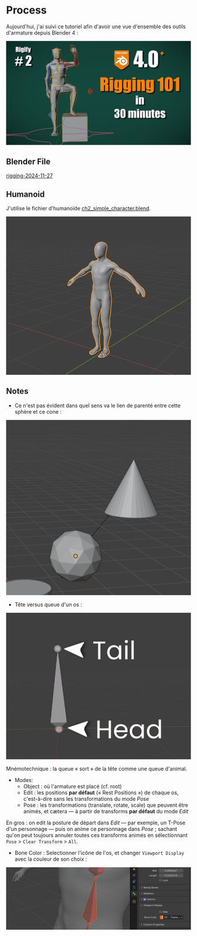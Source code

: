 # Process
Aujourd'hui, j'ai suivi ce tutoriel afin d'avoir une vue d'ensemble des outils d'armature depuis Blender 4 :

[![](images/rigging-tutorial-2.jpg)](https://www.youtube.com/watch?v=eoird3MVCNw)

## Blender File
[rigging-2024-11-27](../blender/tutoriels/rigging-2024-11-27/)

## Humanoid
J'utilise le fichier d'humanoïde [ch2_simple_character.blend](///blender/tutoriels/rigging-2024-11-27/rigging-2024-11-27-starter.blendps://academy.cgdive.com/courses/rigify-basics/1/lessons/1).

![](images/rigging-tutorial-2-humanoid.png)

## Notes
- Ce n'est pas évident dans quel sens va le lien de parenté entre cette sphère et ce cone :

![](images/rigging-parenting-ambiguity.png)

- Tête versus queue d'un os :

![](images/rigging-head-tail.jpg)

Mnémotechnique : la queue « sort » de la tête comme une queue d'animal.

- Modes:
	- Object : où l'armature est placé (cf. root)
	- Edit : les positions **par défaut** (« Rest Positions ») de chaque os, c'est-à-dire sans les transformations du mode *Pose*
	- Pose : les transformations (translate, rotate, scale) que peuvent être animés, et cætera — à partir de transforms **par défaut** du mode *Edit*

En gros : on edit la posture de départ dans *Edit* — par exemple, un T-Pose d'un personnage — puis on anime ce personnage dans *Pose* ; sachant qu'on peut toujours annuler toutes ces transforms animés en sélectionnant `Pose` > `Clear Transform` > `All`.

- Bone Color : Selectionner l'icône de l'os, et changer `Viewport Display` avec la couleur de son choix :

![](images/rigging-bone-color.png)

